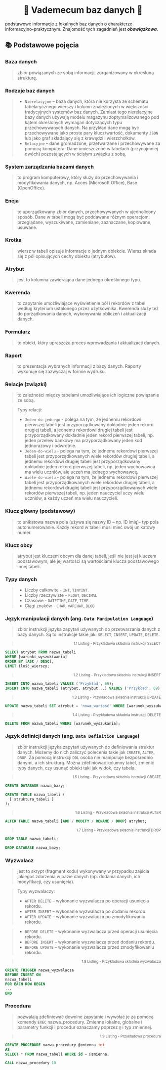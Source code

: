 <div align="center"><h1>📘 Vademecum baz danych 📘</h1></div>

podstawowe informacje z lokalnych baz danych o charakterze informacyjno-praktycznym. Znajomość tych zagadnień jest **_obowiązkowa_**. 
  ## 📚 Podstawowe pojęcia
  
  ### Baza danych
  > zbiór powiązanych ze sobą informacji, zorganizowany w określoną strukturę.
  
  ### Rodzaje baz danych
  > - ``Nierelacyjne`` – baza danych, która nie korzysta ze schematu tabelarycznego wierszy i kolumn znalezionych w większości tradycyjnych systemów baz danych. Zamiast tego nierelacyjne bazy danych używają modelu magazynu zoptymalizowanego pod kątem określonych wymagań dotyczących typu przechowywanych danych. Na przykład dane mogą być przechowywane jako proste pary klucz/wartość, dokumenty ``JSON`` lub jako graf składający się z krawędzi i wierzchołków.
  > - ``Relacyjne`` – dane gromadzone, przetwarzane i przechowywane za pomocą komputera. Dane umieszczone w tabelach (przynajmniej dwóch) pozostających w ścisłym związku z sobą.
  
  ### System zarządzania bazami danych
  > to program komputerowy, który służy do przechowywania i modyfikowania danych, np. Acces (Microsoft Office), Base (OpenOffice).
  
  ### Encja
  > to uporządkowany zbiór danych, przechowywanych w ujednolicony sposób. Dane w tabeli mogą być poddawane różnym operacjom: przeglądane, wyszukiwane, zamieniane, zaznaczane, kopiowane, usuwane.
  
  ### Krotka
  > wiersz w tabeli opisuje informacje o jednym obiekcie. Wiersz składa się z pól opisujących cechy obiektu (atrybutów).
  
  ### Atrybut
  > jest to kolumna zawierająca dane jednego określonego typu.
  
  ### Kwerenda
  > to zapytanie umożliwiające wyświetlenie pól i rekordów z tabel według kryterium ustalonego przez użytkownika. Kwerenda służy też do porządkowania danych, wykonywania obliczeń i aktualizacji danych.
  
  ### Formularz
  > to obiekt, który upraszcza proces wprowadzania i aktualizacji danych.
  
  ### Raport
  > to prezentacja wybranych informacji z bazy danych. Raporty wykonuje się zazwyczaj w formie wydruku.
  
  ### Relacje (związki)
  > to zależności między tabelami umożliwiające ich logiczne powiązanie ze sobą.

  > Typy relacji:
  > - ``Jeden-do-jednego`` - polega na tym, że jednemu rekordowi pierwszej tabeli jest przyporządkowany dokładnie jeden rekord drugiej tabeli, a jednemu rekordowi drugiej tabeli jest przyporządkowany dokładnie jeden rekord pierwszej tabeli, np. jeden przelew bankowy ma przyporządkowany jeden kod jednorazowy i odwrotnie.
  > - ``Jeden-do-wielu`` - polega na tym, że jednemu rekordowi pierwszej tabeli jest przyporządkowanych wiele rekordów drugiej tabeli, a jednemu rekordowi drugiej tabeli jest przyporządkowany dokładnie jeden rekord pierwszej tabeli, np. jeden wychowawca ma wielu uczniów, ale uczeń ma jednego wychowawcę.
  > - ``Wiele-do-wielu`` - polega na tym, że jednemu rekordowi pierwszej tabeli jest przyporządkowanych wiele rekordów drugiej tabeli, a jednemu rekordowi drugiej tabeli jest przyporządkowanych wiele rekordów pierwszej tabeli, np. jeden nauczyciel uczy wielu uczniów, a każdy uczeń ma wielu nauczycieli.
  
  ### Klucz główny (podstawowy)
  > to unikatowa nazwa pola (używa się nazwy ID – np. ID imię)- typ pola autonumerowanie. Każdy rekord w tabeli musi mieć swój unikatowy numer.
  
  ### Klucz obcy
  > atrybut jest kluczem obcym dla danej tabeli, jeśli nie jest jej kluczem podstawowym, ale jej wartości są wartościami klucza podstawowego innej tabeli.
 
  ### Typy danych
  > - Liczby całkowite - ``INT``, ``TINYINT``.
  > - Liczby rzeczywiste - ``FLOAT``, ``DECIMAL``
  > - Czasowe - ``DATETIME``, ``DATE``, ``TIME``.
  > - Ciągi znaków - ``CHAR``, ``VARCHAR``, ``BLOB``

  ### Język manipulacji danych (ang. ``Data Manipulation Language``)
  > zbiór instrukcji języka zapytań używanych do przetwarzania danych z bazy danych. Są to instrukcje takie jak: ``SELECT``, ``INSERT``, ``UPDATE``, ``DELETE``.

  > <div align="right"><sub>1.1 Listing - Przykładowa składnia instrukcji SELECT</sub></div>
  ```sql
  SELECT atrybut FROM nazwa_tabeli  
  WHERE [warunki_wyszukiwania] 
  ORDER BY [ASC / DESC], 
  LIMIT ilość_wierszy;
  ```

  > <div align="right"><sub>1.2 Listing - Przykładowa składnia instrukcji INSERT</sub></div>
  ```sql
  INSERT INTO nazwa_tabeli VALUES ('Przykład', 69); 
  INSERT INTO nazwa_tabeli (atrybut, atrybut...) VALUES ('Przykład', 69); 
  ```

  > <div align="right"><sub>1.3 Listing - Przykładowa składnia instrukcji UPDATE</sub></div>
  ```sql
  UPDATE nazwa_tabeli SET atrybut = 'nowa_wartość' WHERE [warunek_wyszukania];
  ```

  > <div align="right"><sub>1.4 Listing - Przykładowa składnia instrukcji DELETE</sub></div>
  ```sql
  DELETE FROM nazwa_tabeli WHERE [warunek_wyszukania];
  ```

  ### Język definicji danych (ang. ``Data Definition Language``)
  > zbiór instrukcji języka zapytań używanych do definiowania struktur danych. Możemy do nich zaliczyć polecenia takie jak ``CREATE``, ``ALTER``, ``DROP``. Za pomocą instrukcji ``DDL`` osoba nie manipuluje bezpośrednio danymi, a ich strukturą. Można zdefiniować kolumny tabel, zmienić typy danych, czy usunąć obiekt taki jak widok, czy tabela.

  > <div align="right"><sub>1.5 Listing - Przykładowa składnia instrukcji CREATE</sub></div>
  ```sql
  CREATE DATABASE nazwa_bazy;

  CREATE TABLE nazwa_tabeli (
    [ struktura_tabeli ]
  );
  ```

  > <div align="right"><sub>1.6 Listing - Przykładowa składnia instrukcji ALTER</sub></div> 
  ```sql
  ALTER TABLE nazwa_tabeli [ADD / MODIFY / RENAME / DROP] atrybut;
  ```

  > <div align="right"><sub>1.7 Listing - Przykładowa składnia instrukcji DROP</sub></div>
  ```sql
  DROP TABLE nazwa_tabeli;

  DROP DATABASE nazwa_bazy;
  ```

  ### Wyzwalacz
  > jest to skrypt (fragment kodu) wykonywany w przypadku zajścia jakiegoś zdarzenia w bazie danych (np. dodania danych, ich modyfikacji, czy usunięcia).
  
  > Typy wyzwalaczy:
  > - ``AFTER DELETE`` – wykonanie wyzwalacza po operacji usunięcia rekordu.
  > - ``AFTER INSERT`` – wykonanie wyzwalacza po dodaniu rekordu.
  > - ``AFTER UPDATE`` – wykonanie wyzwalacza po zmodyfikowaniu rekordu.

  > - ``BEFORE DELETE`` – wykonanie wyzwalacza przed operacji usunięcia rekordu.
  > - ``BEFORE INSERT``  – wykonanie wyzwalacza przed dodaniu rekordu.
  > - ``BEFORE UPDATE`` – wykonanie wyzwalacza przed zmodyfikowaniu rekordu.
  
  > <div align="right"><sub>1.8 Listing - Przykładowa składnia wyzwalacza</sub></div>
  ```sql
  CREATE TRIGGER nazwa_wyzwalacza
  BEFORE INSERT ON
  nazwa_tabeli 
  FOR EACH ROW BEGIN
  ...  
  END
  ```
  
  ### Procedura
  > pozwalają zdefiniować dowolne zapytanie i wywołać je za pomocą komendy ``EXEC`` nazwa_procedury. Zmienne lokalne, globalne i parametry funkcji i procedur oznaczamy poprzez ``@`` i typ zmiennej.
  
  > <div align="right"><sub>1.9 Listing - Przykładowa procedura</sub></div>
  ```sql
  CREATE PROCEDURE nazwa_procedury @zmienna int
  AS
  SELECT * FROM nazwa_tabeli WHERE id = @zmienna;

  CALL nazwa_procedury 10
  ```
  

